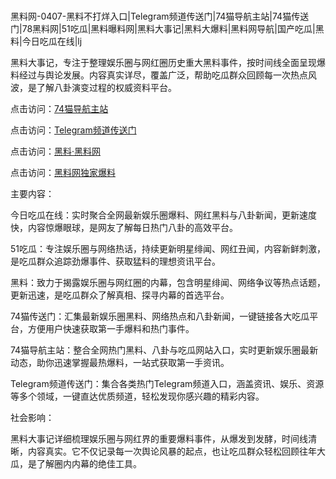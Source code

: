 #
黑料网-0407-黑料不打烊入口|Telegram频道传送门|74猫导航主站|74猫传送门|78黑料网|51吃瓜|黑料曝料网|黑料大事记|黑料大爆料|黑料网导航|国产吃瓜|黑料|今日吃瓜在线|lj

黑料大事记，专注于整理娱乐圈与网红圈历史重大黑料事件，按时间线全面呈现爆料经过与舆论发展。内容真实详尽，覆盖广泛，帮助吃瓜群众回顾每一次热点风波，是了解八卦演变过程的权威资料平台。


点击访问：<a href="https://74mao.com/">74猫导航主站</a>

点击访问：<a href="https://74mao.com/">Telegram频道传送门</a>

点击访问：<a href="https://gbs-3wd.pages.dev/">黑料·黑料网</a>

点击访问：<a href="https://gdas.pages.dev/">黑料网独家爆料</a>


主要内容：

今日吃瓜在线：实时聚合全网最新娱乐圈爆料、网红黑料与八卦新闻，更新速度快，内容惊爆眼球，是网友了解每日热门八卦的高效平台。

51吃瓜：专注娱乐圈与网络热话，持续更新明星绯闻、网红丑闻，内容新鲜刺激，是吃瓜群众追踪劲爆事件、获取猛料的理想资讯平台。

黑料：致力于揭露娱乐圈与网红圈的内幕，包含明星绯闻、网络争议等热点话题，更新迅速，是吃瓜群众了解真相、探寻内幕的首选平台。

74猫传送门：汇集最新娱乐圈黑料、网络热点和八卦新闻，一键链接各大吃瓜平台，方便用户快速获取第一手爆料和热门事件。

74猫导航主站：整合全网热门黑料、八卦与吃瓜网站入口，实时更新娱乐圈最新动态，助你迅速掌握最热爆料，一站式获取第一手资讯。

Telegram频道传送门：集合各类热门Telegram频道入口，涵盖资讯、娱乐、资源等多个领域，一键直达优质频道，轻松发现你感兴趣的精彩内容。

社会影响：

黑料大事记详细梳理娱乐圈与网红界的重要爆料事件，从爆发到发酵，时间线清晰，内容真实。它不仅记录每一次舆论风暴的起点，也让吃瓜群众轻松回顾往年大瓜，是了解圈内内幕的绝佳工具。

<span style="display:none;">[Canonical link](https://github.com/biesiha753/5445 ）</span>
